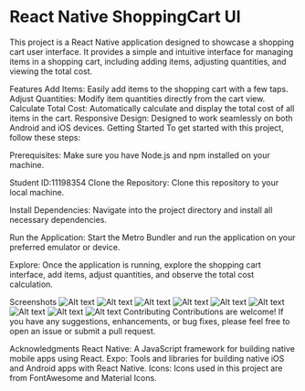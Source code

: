 # React Native ShoppingCart UI

This project is a React Native application designed to showcase a shopping cart user interface. It provides a simple and intuitive interface for managing items in a shopping cart, including adding items, adjusting quantities, and viewing the total cost.

Features
Add Items: Easily add items to the shopping cart with a few taps.
Adjust Quantities: Modify item quantities directly from the cart view.
Calculate Total Cost: Automatically calculate and display the total cost of all items in the cart.
Responsive Design: Designed to work seamlessly on both Android and iOS devices.
Getting Started
To get started with this project, follow these steps:

Prerequisites: Make sure you have Node.js and npm installed on your machine.

Student ID:11198354
Clone the Repository: Clone this repository to your local machine.

Install Dependencies: Navigate into the project directory and install all necessary dependencies.

Run the Application: Start the Metro Bundler and run the application on your preferred emulator or device.

Explore: Once the application is running, explore the shopping cart interface, add items, adjust quantities, and observe the total cost calculation.

Screenshots
    ![Alt text](assets/photo_1_2024-07-12_13-00-24.jpg)
    ![Alt text](assets/photo_2_2024-07-12_13-00-24.jpg)
    ![Alt text](assets/photo_3_2024-07-12_13-00-24.jpg)
    ![Alt text](assets/photo_4_2024-07-12_13-00-24.jpg)
    ![Alt text](assets/photo_6_2024-07-12_13-00-24.jpg)
    ![Alt text](assets/photo_7_2024-07-12_13-00-24.jpg)
    ![Alt text](assets/photo_8_2024-07-12_13-00-24.jpg)
    ![Alt text](assets/photo_9_2024-07-12_13-00-24.jpg)
    ![Alt text](assets/photo_10_2024-07-12_13-00-24.jpg)
Contributing
Contributions are welcome! If you have any suggestions, enhancements, or bug fixes, please feel free to open an issue or submit a pull request.

Acknowledgments
React Native: A JavaScript framework for building native mobile apps using React.
Expo: Tools and libraries for building native iOS and Android apps with React Native.
Icons: Icons used in this project are from FontAwesome and Material Icons.
